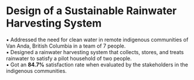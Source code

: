 # Design of a Sustainable Rainwater Harvesting System
▪	Addressed the need for clean water in remote indigenous communities of Van Anda, British Columbia in a team of 7 people.<br />
▪	Designed a rainwater harvesting system that collects, stores, and treats rainwater to satisfy a pilot household of two people.<br />
▪	Got an **84.7%** satisfaction rate when evaluated by the stakeholders in the indigenous communities.
